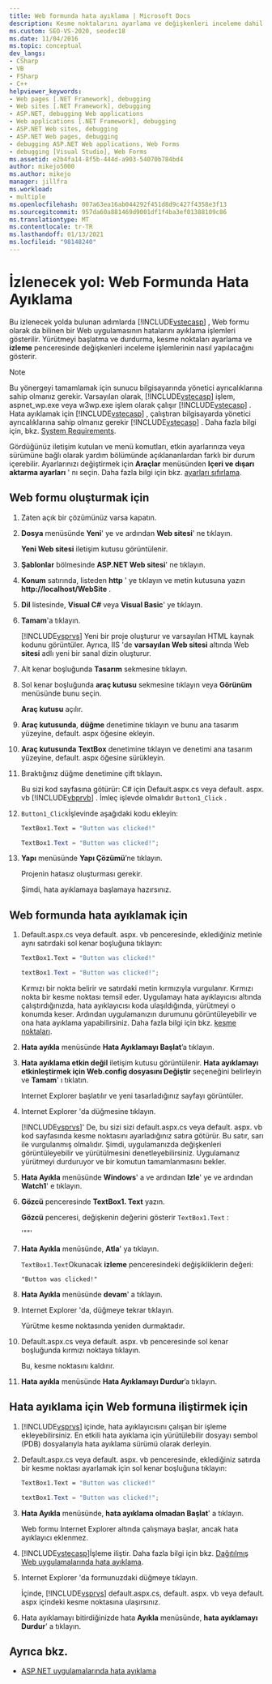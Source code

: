 ```yaml
---
title: Web formunda hata ayıklama | Microsoft Docs
description: Kesme noktalarını ayarlama ve değişkenleri inceleme dahil olmak üzere bir ASP.NET Web uygulamasında (Web formu) hata ayıklamanın nasıl yapılacağını görmek için bir yönergeyi izleyin.
ms.custom: SEO-VS-2020, seodec18
ms.date: 11/04/2016
ms.topic: conceptual
dev_langs:
- CSharp
- VB
- FSharp
- C++
helpviewer_keywords:
- Web pages [.NET Framework], debugging
- Web sites [.NET Framework], debugging
- ASP.NET, debugging Web applications
- Web applications [.NET Framework], debugging
- ASP.NET Web sites, debugging
- ASP.NET Web pages, debugging
- debugging ASP.NET Web applications, Web Forms
- debugging [Visual Studio], Web Forms
ms.assetid: e2b4fa14-8f5b-444d-a903-54070b784bd4
author: mikejo5000
ms.author: mikejo
manager: jillfra
ms.workload:
- multiple
ms.openlocfilehash: 007a63ea16ab044292f451d8d9c427f4358e3f13
ms.sourcegitcommit: 957da60a881469d9001df1f4ba3ef01388109c86
ms.translationtype: MT
ms.contentlocale: tr-TR
ms.lasthandoff: 01/13/2021
ms.locfileid: "98148240"
---
```

# <a name="walkthrough-debugging-a-web-form"></a>İzlenecek yol: Web Formunda Hata Ayıklama
Bu izlenecek yolda bulunan adımlarda [!INCLUDE[vstecasp](../code-quality/includes/vstecasp_md.md)] , Web formu olarak da bilinen bir Web uygulamasının hatalarını ayıklama işlemleri gösterilir. Yürütmeyi başlatma ve durdurma, kesme noktaları ayarlama ve **izleme** penceresinde değişkenleri inceleme işlemlerinin nasıl yapılacağını gösterir.

> [!NOTE]
> Bu yönergeyi tamamlamak için sunucu bilgisayarında yönetici ayrıcalıklarına sahip olmanız gerekir. Varsayılan olarak, [!INCLUDE[vstecasp](../code-quality/includes/vstecasp_md.md)] işlem, aspnet_wp.exe veya w3wp.exe işlem olarak çalışır [!INCLUDE[vstecasp](../code-quality/includes/vstecasp_md.md)] . Hata ayıklamak için [!INCLUDE[vstecasp](../code-quality/includes/vstecasp_md.md)] , çalıştıran bilgisayarda yönetici ayrıcalıklarına sahip olmanız gerekir [!INCLUDE[vstecasp](../code-quality/includes/vstecasp_md.md)] . Daha fazla bilgi için, bkz. [System Requirements](../debugger/aspnet-debugging-system-requirements.md).

Gördüğünüz iletişim kutuları ve menü komutları, etkin ayarlarınıza veya sürümüne bağlı olarak yardım bölümünde açıklananlardan farklı bir durum içerebilir. Ayarlarınızı değiştirmek için **Araçlar** menüsünden **Içeri ve dışarı aktarma ayarları** ' nı seçin. Daha fazla bilgi için bkz. [ayarları sıfırlama](../ide/environment-settings.md#reset-settings).

## <a name="to-create-the-web-form"></a>Web formu oluşturmak için

1. Zaten açık bir çözümünüz varsa kapatın.

2. **Dosya** menüsünde **Yeni**' ye ve ardından **Web sitesi**' ne tıklayın.

    **Yeni Web sitesi** iletişim kutusu görüntülenir.

3. **Şablonlar** bölmesinde **ASP.NET Web sitesi**' ne tıklayın.

4. **Konum** satırında, listeden **http** ' ye tıklayın ve metin kutusuna yazın **http://localhost/WebSite** .

5. **Dil** listesinde, **Visual C#** veya **Visual Basic**' ye tıklayın.

6. **Tamam**'a tıklayın.

    [!INCLUDE[vsprvs](../code-quality/includes/vsprvs_md.md)] Yeni bir proje oluşturur ve varsayılan HTML kaynak kodunu görüntüler. Ayrıca, IIS 'de **varsayılan Web sitesi** altında Web **sitesi** adlı yeni bir sanal dizin oluşturur.

7. Alt kenar boşluğunda **Tasarım** sekmesine tıklayın.

8. Sol kenar boşluğunda **araç kutusu** sekmesine tıklayın veya **Görünüm** menüsünde bunu seçin.

    **Araç kutusu** açılır.

9. **Araç kutusunda**, **düğme** denetimine tıklayın ve bunu ana tasarım yüzeyine, default. aspx öğesine ekleyin.

10. **Araç kutusunda** **TextBox** denetimine tıklayın ve denetimi ana tasarım yüzeyine, default. aspx öğesine sürükleyin.

11. Bıraktığınız düğme denetimine çift tıklayın.

     Bu sizi kod sayfasına götürür: C# için Default.aspx.cs veya default. aspx. vb [!INCLUDE[vbprvb](../code-quality/includes/vbprvb_md.md)] . İmleç işlevde olmalıdır `Button1_Click` .

12. `Button1_Click`İşlevinde aşağıdaki kodu ekleyin:

    ```vb
    TextBox1.Text = "Button was clicked!"
    ```

    ```csharp
    TextBox1.Text = "Button was clicked!";
    ```

13. **Yapı** menüsünde **Yapı Çözümü**’ne tıklayın.

     Projenin hatasız oluşturması gerekir.

     Şimdi, hata ayıklamaya başlamaya hazırsınız.

## <a name="to-debug-the-web-form"></a>Web formunda hata ayıklamak için

1. Default.aspx.cs veya default. aspx. vb penceresinde, eklediğiniz metinle aynı satırdaki sol kenar boşluğuna tıklayın:

   ```vb
   TextBox1.Text = "Button was clicked!"
   ```

   ```csharp
   textBox1.Text = "Button was clicked!";
   ```

    Kırmızı bir nokta belirir ve satırdaki metin kırmızıyla vurgulanır. Kırmızı nokta bir kesme noktası temsil eder. Uygulamayı hata ayıklayıcısı altında çalıştırdığınızda, hata ayıklayıcısı koda ulaşıldığında, yürütmeyi o konumda keser. Ardından uygulamanızın durumunu görüntüleyebilir ve ona hata ayıklama yapabilirsiniz. Daha fazla bilgi için bkz. [kesme noktaları](/previous-versions/ktf38f66(v=vs.100)).

2. **Hata ayıkla** menüsünde **Hata Ayıklamayı Başlat**’a tıklayın.

3. **Hata ayıklama etkin değil** iletişim kutusu görüntülenir. **Hata ayıklamayı etkinleştirmek için Web.config dosyasını Değiştir** seçeneğini belirleyin ve **Tamam**' ı tıklatın.

    Internet Explorer başlatılır ve yeni tasarladığınız sayfayı görüntüler.

4. Internet Explorer 'da düğmesine tıklayın.

    [!INCLUDE[vsprvs](../code-quality/includes/vsprvs_md.md)]' De, bu sizi sizi default.aspx.cs veya default. aspx. vb kod sayfasında kesme noktasını ayarladığınız satıra götürür. Bu satır, sarı ile vurgulanmış olmalıdır. Şimdi, uygulamanızda değişkenleri görüntüleyebilir ve yürütülmesini denetleyebilirsiniz. Uygulamanız yürütmeyi durduruyor ve bir komutun tamamlanmasını bekler.

5. **Hata Ayıkla** menüsünde **Windows**' a ve ardından **Izle**' ye ve ardından **Watch1**' e tıklayın.

6. **Gözcü** penceresinde **TextBox1. Text** yazın.

    **Gözcü** penceresi, değişkenin değerini gösterir `TextBox1.Text` :

   '""'

7. **Hata Ayıkla** menüsünde, **Atla**' ya tıklayın.

    `TextBox1.Text`Okunacak **izleme** penceresindeki değişikliklerin değeri:

   `"Button was clicked!"`

8. **Hata Ayıkla** menüsünde **devam**' a tıklayın.

9. Internet Explorer 'da, düğmeye tekrar tıklayın.

     Yürütme kesme noktasında yeniden durmaktadır.

10. Default.aspx.cs veya default. aspx. vb penceresinde sol kenar boşluğunda kırmızı noktaya tıklayın.

     Bu, kesme noktasını kaldırır.

11. **Hata ayıkla** menüsünde **Hata Ayıklamayı Durdur**’a tıklayın.

## <a name="to-attach-to-the-web-form-for-debugging"></a>Hata ayıklama için Web formuna iliştirmek için

1. [!INCLUDE[vsprvs](../code-quality/includes/vsprvs_md.md)] içinde, hata ayıklayıcısını çalışan bir işleme ekleyebilirsiniz. En etkili hata ayıklama için yürütülebilir dosyayı sembol (PDB) dosyalarıyla hata ayıklama sürümü olarak derleyin.

2. Default.aspx.cs veya default. aspx. vb penceresinde, eklediğiniz satırda bir kesme noktası ayarlamak için sol kenar boşluğuna tıklayın:

   ```vb
   TextBox1.Text = "Button was clicked!"
   ```

   ```csharp
   textBox1.Text = "Button was clicked!";
   ```

3. **Hata Ayıkla** menüsünde, **hata ayıklama olmadan Başlat**' a tıklayın.

    Web formu Internet Explorer altında çalışmaya başlar, ancak hata ayıklayıcı eklenmez.

4. [!INCLUDE[vstecasp](../code-quality/includes/vstecasp_md.md)]İşleme iliştir. Daha fazla bilgi için bkz. [Dağıtılmış Web uygulamalarında hata ayıklama](../debugger/debugging-deployed-web-applications.md).

5. Internet Explorer 'da formunuzdaki düğmeye tıklayın.

    İçinde, [!INCLUDE[vsprvs](../code-quality/includes/vsprvs_md.md)] default.aspx.cs, default. aspx. vb veya default. aspx içindeki kesme noktasına ulaşırsınız.

6. Hata ayıklamayı bitirdiğinizde hata **Ayıkla** menüsünde, **hata ayıklamayı Durdur**' a tıklayın.

## <a name="see-also"></a>Ayrıca bkz.

- [ASP.NET uygulamalarında hata ayıklama](../debugger/how-to-enable-debugging-for-aspnet-applications.md)